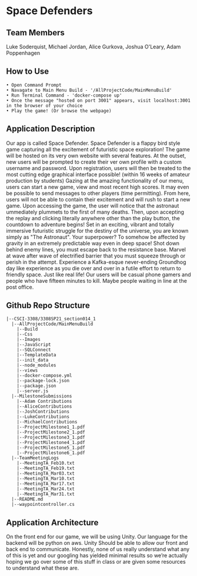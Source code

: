 # Space Defenders

## Team Members
Luke Soderquist, 
Michael Jordan, 
Alice Gurkova, 
Joshua O'Leary, 
Adam Poppenhagen

## How to Use
```
• Open Command Prompt
• Navagate to Main Menu Build - '/AllProjectCode/MainMenuBuild'
• Run Terminal Command - 'docker-compose up'
• Once the message "hosted on port 3001" appears, visit localhost:3001 in the browser of your choice
• Play the game! (Or browse the webpage)
```

## Application Description

Our app is called Space Defender. Space Defender is a flappy bird style game capturing all the excitement of futuristic space exploration! The game will be hosted on its very own website with several features. At the outset, new users will be prompted to create their ver own profile with a custom username and password. Upon registration, users will then be treated to the most cutting edge graphical interface possible! (within 16 weeks of amateur production by students) Gazing at the amazing functionality of our menu, users can start a new game, view and most recent high scores.  It may even be possible to send messages to other players (time permitting). From here, users will not be able to contain their excitement and will rush to start a new game. Upon accessing the game, the user will notice that the astronaut ummediately plummets to the first of many deaths. Then, upon accepting the replay and clicking literally anywhere other than the play button, the countdown to adventure begins! Set in an exciting, vibrant and totally immersive futuristic struggle for the destiny of the universe, you are known simply as "The Astronaut". Your superpower? To somehow be affected by gravity in an extremely predictable way even in deep space! Shot down behind enemy lines, you must escape back to the resistance base. Marvel at wave after wave of electrified barrier that you must squeeze through or perish in the attempt. Experience a Kafka-esque never-ending Groundhog day like experience as you die over and over in a futile effort to return to friendly space. Just like real life!
	Our users will be casual phone gamers and people who have fifteen minutes to kill. Maybe people waiting in line at the post office.

## Github Repo Structure
``` 
|--CSCI-3308/3308SP21_section014_1
  |--AllProjectCode/MainMenuBuild
    |--Build
    |--Css
    |--Images
    |--JavaScript
    |--SQLConnect
    |--TemplateData
    |--init_data
    |--node_modules
    |--views
    |--docker-compose.yml
    |--package-lock.json
    |--package.json
    |--server.js
  |--MilestoneSubmissions
    |--Adam Contributions
    |--AliceContributions
    |--JoshContributions
    |--LukeContributions
    |--MichaelContributions
    |--ProjectMilestone1_1.pdf
    |--ProjectMilestone2_1.pdf
    |--ProjectMilestone3_1.pdf
    |--ProjectMilestone4_1.pdf
    |--ProjectMilestone5_1.pdf
    |--ProjectMilestone6_1.pdf
  |--TeamMeetingLogs
    |--MeetingTA_Feb10.txt
    |--MeetingTA_Feb19.txt
    |--MeetingTA_Mar03.txt
    |--MeetingTA_Mar10.txt
    |--MeetingTA_Mar17.txt
    |--MeetingTA_Mar24.txt
    |--MeetingTA_Mar31.txt
  |--README.md
  |--waypointcontroller.cs
```

## Application Architecture

On the front end for our game, we will be using Unity. Our language for the backend will be python on aws. Unity Should be able to allow our front and back end to communicate. Honestly, none of us really understand what any of this is yet and our googling has yielded minimal results so we’re actually hoping we go over some of this stuff in class or are given some resources to understand what these are.
